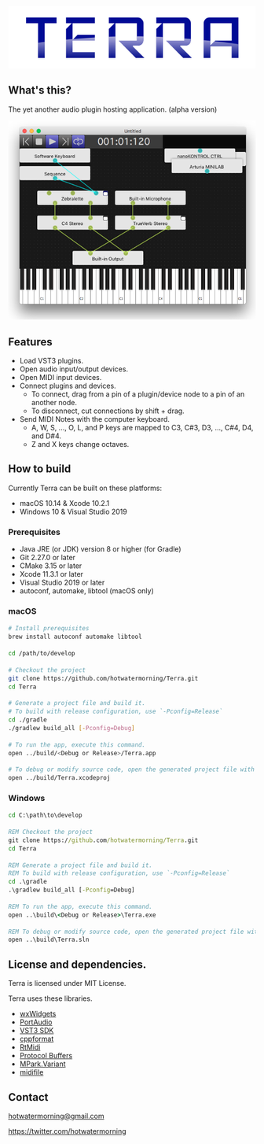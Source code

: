 ![Terra](./misc/Logo.png)

## What's this?

The yet another audio plugin hosting application. (alpha version)

![ScreenShot](./misc/ScreenShot.png)

## Features

* Load VST3 plugins.
* Open audio input/output devices.
* Open MIDI input devices.
* Connect plugins and devices.
    * To connect, drag from a pin of a plugin/device node to a pin of an another node.
    * To disconnect, cut connections by shift + drag.
* Send MIDI Notes with the computer keyboard.
    * A, W, S, ..., O, L, and P keys are mapped to C3, C#3, D3, ..., C#4, D4, and D#4.
    * Z and X keys change octaves.

## How to build

Currently Terra can be built on these platforms:

* macOS 10.14 & Xcode 10.2.1
* Windows 10 & Visual Studio 2019

### Prerequisites

* Java JRE (or JDK) version 8 or higher (for Gradle)
* Git 2.27.0 or later
* CMake 3.15 or later
* Xcode 11.3.1 or later
* Visual Studio 2019 or later
* autoconf, automake, libtool (macOS only)

### macOS

```sh
# Install prerequisites
brew install autoconf automake libtool

cd /path/to/develop

# Checkout the project
git clone https://github.com/hotwatermorning/Terra.git
cd Terra

# Generate a project file and build it.
# To build with release configuration, use `-Pconfig=Release`
cd ./gradle
./gradlew build_all [-Pconfig=Debug]

# To run the app, execute this command.
open ../build/<Debug or Release>/Terra.app

# To debug or modify source code, open the generated project file with this command.
open ../build/Terra.xcodeproj
```

### Windows

```bat
cd C:\path\to\develop

REM Checkout the project
git clone https://github.com/hotwatermorning/Terra.git
cd Terra

REM Generate a project file and build it.
REM To build with release configuration, use `-Pconfig=Release`
cd .\gradle
.\gradlew build_all [-Pconfig=Debug]

REM To run the app, execute this command.
open ..\build\<Debug or Release>\Terra.exe

REM To debug or modify source code, open the generated project file with this command.
open ..\build\Terra.sln
```

## License and dependencies.

Terra is licensed under MIT License.

Terra uses these libraries.

* [wxWidgets](http://www.wxwidgets.org/)
* [PortAudio](http://www.portaudio.com/)
* [VST3 SDK](https://github.com/steinbergmedia/vst3sdk)
* [cppformat](http://fmtlib.net)
* [RtMidi](https://github.com/thestk/rtmidi)
* [Protocol Buffers](https://developers.google.com/protocol-buffers/)
* [MPark.Variant](https://github.com/mpark/variant)
* [midifile](https://github.com/craigsapp/midifile)

## Contact

hotwatermorning@gmail.com

https://twitter.com/hotwatermorning
